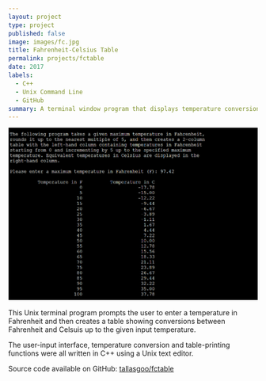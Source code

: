 ```yaml
---
layout: project
type: project
published: false
image: images/fc.jpg
title: Fahrenheit-Celsius Table
permalink: projects/fctable
date: 2017
labels:
  - C++
  - Unix Command Line
  - GitHub
summary: A terminal window program that displays temperature conversions between Fahrenheit and Celsius.
---
```


<img class="ui medium right floated rounded image" src="../images/temp-table-input.png">

This Unix terminal program prompts the user to enter a temperature in Fahrenheit and then creates a table showing conversions between Fahrenheit and Celsuis up to the given input temperature.

The user-input interface, temperature conversion and table-printing functions were all written in C++ using a Unix text editor.
 
Source code available on GitHub: <a href="https://github.com/tallasgoo/fctable"><i class="large github icon"></i>tallasgoo/fctable</a>
